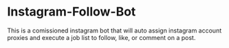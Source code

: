 # Instagram-Follow-Bot
 This is a comissioned instagram bot that will auto assign instagram account proxies and execute a job list to follow, like, or comment on a post.
